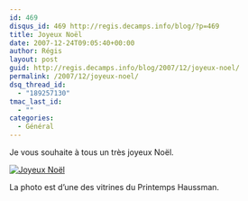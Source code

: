 ```yaml
---
id: 469
disqus_id: 469 http://regis.decamps.info/blog/?p=469
title: Joyeux Noël
date: 2007-12-24T09:05:40+00:00
author: Régis
layout: post
guid: http://regis.decamps.info/blog/2007/12/joyeux-noel/
permalink: /2007/12/joyeux-noel/
dsq_thread_id:
  - "189257130"
tmac_last_id:
  - ""
categories:
  - Général
---
```

Je vous souhaite à tous un très joyeux Noël.

[![Joyeux Noël](http://regis.decamps.info/blog/wp-content/uploads/2007/12/img_0865.JPG)](http://regis.decamps.info/blog/wp-content/uploads/2007/12/img_0865.JPG "Joyeux Noël")

La photo est d’une des vitrines du Printemps Haussman.
